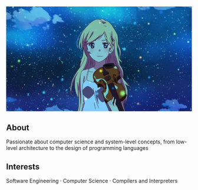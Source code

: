 ![Kaori Miyazono from Your Lie in April](kaori.webp)

## About
Passionate about computer science and system-level concepts, from low-level architecture to the design of programming languages 

## Interests
Software Engineering · Computer Science · Compilers and Interpreters
